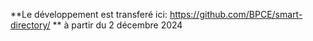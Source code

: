 **Le développement est transferé ici: https://github.com/BPCE/smart-directory/ **
à partir du 2 décembre 2024
